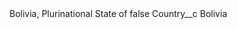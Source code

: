 <?xml version="1.0" encoding="UTF-8"?>
<CustomMetadata xmlns="http://soap.sforce.com/2006/04/metadata" xmlns:xsi="http://www.w3.org/2001/XMLSchema-instance" xmlns:xsd="http://www.w3.org/2001/XMLSchema">
    <label>Bolivia, Plurinational State of</label>
    <protected>false</protected>
    <values>
        <field>Country__c</field>
        <value xsi:type="xsd:string">Bolivia</value>
    </values>
</CustomMetadata>
